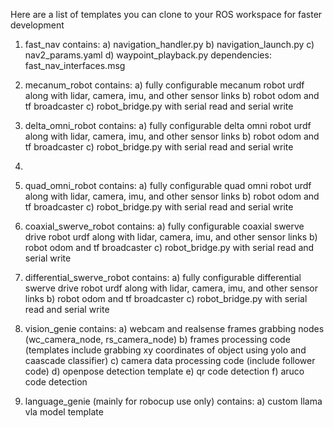 Here are a list of templates you can clone to your ROS workspace for faster development

1) fast_nav
contains:
a) navigation_handler.py
b) navigation_launch.py
c) nav2_params.yaml
d) waypoint_playback.py
dependencies:
fast_nav_interfaces.msg

2) mecanum_robot
contains:
a) fully configurable mecanum robot urdf along with lidar, camera, imu, and other sensor links
b) robot odom and tf broadcaster
c) robot_bridge.py with serial read and serial write


6) delta_omni_robot
contains:
a) fully configurable delta omni robot urdf along with lidar, camera, imu, and other sensor links
b) robot odom and tf broadcaster
c) robot_bridge.py with serial read and serial write

8) 
9) quad_omni_robot
contains:
a) fully configurable quad omni robot urdf along with lidar, camera, imu, and other sensor links
b) robot odom and tf broadcaster
c) robot_bridge.py with serial read and serial write


11) coaxial_swerve_robot
contains:
a) fully configurable coaxial swerve drive robot urdf along with lidar, camera, imu, and other sensor links
b) robot odom and tf broadcaster
c) robot_bridge.py with serial read and serial write

13) differential_swerve_robot
contains:
a) fully configurable differential swerve drive robot urdf along with lidar, camera, imu, and other sensor links
b) robot odom and tf broadcaster
c) robot_bridge.py with serial read and serial write

16) vision_genie
contains:
a) webcam and realsense frames grabbing nodes (wc_camera_node, rs_camera_node) 
b) frames processing code (templates include grabbing xy coordinates of object using yolo and caascade classifier)
c) camera data processing code (include follower code)
d) openpose detection template
e) qr code detection
f) aruco code detection

18) language_genie (mainly for robocup use only)
contains:
a) custom llama vla model template
